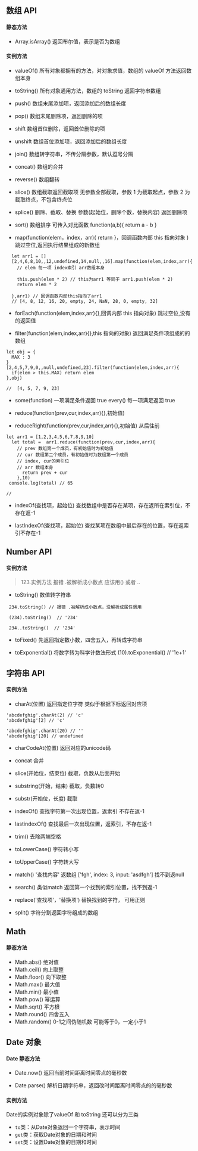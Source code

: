 ## 数组 API

#### 静态方法

- Array.isArray() 返回布尔值，表示是否为数组

#### 实例方法

- valueOf() 所有对象都拥有的方法，对对象求值，数组的 valueOf 方法返回数组本身

- toString() 所有对象通用方法，数组的 toString 返回字符串数组

- push() 数组末尾添加项，返回添加后的数组长度

- pop() 数组末尾删除项，返回删除的项

- shift 数组首位删除，返回首位删除的项

- unshift 数组首位添加项，返回添加后的数组长度

- join() 数组转字符串，不传分隔参数，默认逗号分隔

- concat() 数组的合并

- reverse() 数组翻转

- slice() 数组截取返回截取项 无参数全部截取，参数 1 为截取起点，参数 2 为截取终点，不包含终点位

- splice() 删除、截取、替换 参数(起始位，删除个数，替换内容) 返回删除项

- sort() 数组排序 可传入对比函数 function(a,b){ return a - b }

- map(function(elem，index，arr){ return }，回调函数内部 this 指向对象 ) 跳过空位,返回执行结果组成的新数组

```map
  let arr1 = []
  [2,4,6,8,10,,12,undefined,14,null,,16].map(function(elem,index,arr){
    // elem 每一项 index索引 arr数组本身

    this.push(elem * 2) // this为arr1 等同于 arr1.push(elem * 2)
    return elem * 2

  },arr1) // 回调函数内部this指向了arr1
  // [4, 8, 12, 16, 20, empty, 24, NaN, 28, 0, empty, 32]
```

- forEach(function(elem,index,arr){},回调内部 this 指向对象) 跳过空位,没有的返回值

- filter(function(elem,index,arr){},this 指向的对象) 返回满足条件项组成的的数组

```filter
let obj = {
  MAX : 3
}
[2,4,5,7,9,0,,null,undefined,23].filter(function(elem,index,arr){
  if(elem > this.MAX) return elem
},obj)

//  [4, 5, 7, 9, 23]
```

- some(function) 一项满足条件返回 true every() 每一项满足返回 true

- reduce(function(prev,cur,index,arr){},初始值)

- reduceRight(function(prev,cur,index,arr){},初始值) 从后往前

```
let arr1 = [1,2,3,4,5,6,7,8,9,10]
  let total =  arr1.reduce(function(prev,cur,index,arr){
    // prev 数组第一个成员，有初始值时为初始值
    // cur 数组第二个成员，有初始值时为数组第一个成员
    // index, cur的索引位
    // arr 数组本身
      return prev + cur
    },10)
 console.log(total) // 65

//
```

- indexOf(查找项，起始位) 查找数组中是否存在某项，存在返所在索引位，不存在返-1

- lastIndexOf(查找项，起始位) 查找某项在数组中最后存在的位置，存在返索引不存在-1


## Number API

#### 实例方法

> 123.实例方法 报错 .被解析成小数点  应该用() 或者 ..

- toString() 数值转字符串

```
 234.toString() // 报错 .被解析成小数点，没解析成属性调用

 (234).toString()  // '234'

 234..toString()  // '234'
```
 
- toFixed()  先返回指定数小数，四舍五入，再转成字符串

- toExponential() 将数字转为科学计数法形式 (10).toExponential() // '1e+1'

## 字符串 API

#### 实例方法

- charAt(位置) 返回指定位字符 类似于根据下标返回对应项

```
'abcdefghig'.charAt(2) // 'c'
'abcdefghig'[2] // 'c'

'abcdefghig'.charAt(20) // ''
'abcdefghig'[20] // undefined

```

- charCodeAt(位置) 返回对应的unicode码

- concat 合并

- slice(开始位，结束位) 截取，负数从后面开始

- substring(开始，结束) 截取，负数转0

- substr(开始位，长度) 截取

- indexOf() 查找字符第一次出现位置，返索引 不存在返-1

- lastindexOf() 查找最后一次出现位置，返索引，不存在返-1  

- trim() 去除两端空格

- toLowerCase() 字符转小写

- toUpperCase() 字符转大写

- match() '查找内容' 返数组 ['fgh', index: 3, input: 'asdfgh'] 找不到返null

- search() 类似match 返回第一个找到的索引位置，找不到返-1

- replace('查找项'，'替换项') 替换找到的字符， 可用正则

- split() 字符分割返回字符组成的数组

## Math 

#### 静态方法

- Math.abs() 绝对值 
- Math.ceil() 向上取整 
- Math.floor() 向下取整
- Math.max() 最大值
- Math.min() 最小值
- Math.pow() 幂运算
- Math.sqrt() 平方根
- Math.round() 四舍五入
- Math.random() 0-1之间伪随机数 可能等于0，一定小于1

## Date 对象

#### Date 静态方法

- Date.now() 返回当前时间距离时间零点的毫秒数

- Date.parse() 解析日期字符串，返回改时间距离时间零点的的毫秒数

#### 实例方法

Date的实例对象除了valueOf 和 toString 还可以分为三类  
- `to`类：从Date对象返回一个字符串，表示时间
- `get`类：获取Date对象的日期和时间
- `set`类：设置Date对象的日期和时间